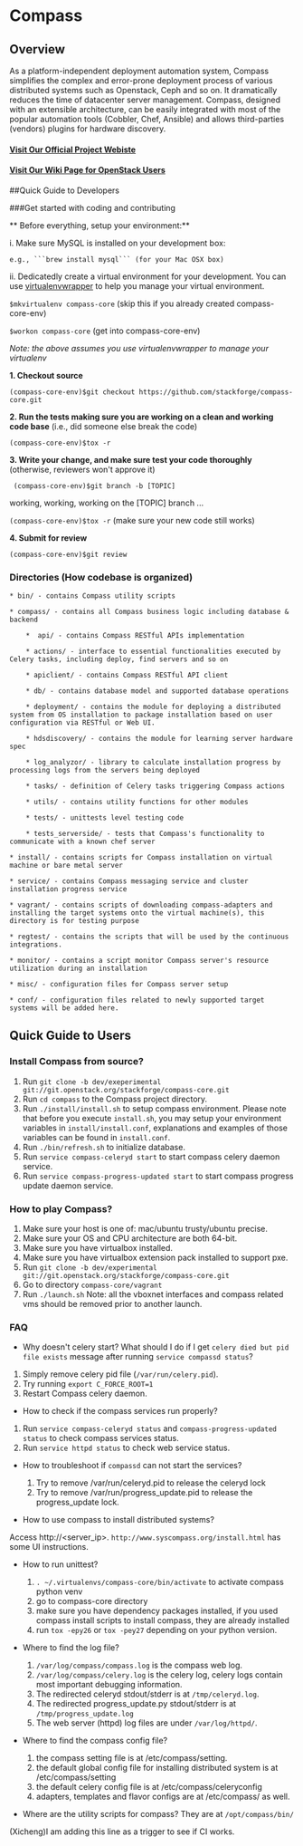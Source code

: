 Compass
=======

## Overview


As a platform-independent deployment automation system, Compass simplifies the complex and error-prone deployment process of various distributed systems such as Openstack, Ceph and so on. It dramatically reduces the time of datacenter server management. Compass, designed with an extensible architecture, can be easily integrated with most of the popular automation
tools (Cobbler, Chef, Ansible) and allows third-parties (vendors) plugins for hardware discovery.

#### [Visit Our Official Project Webiste](http://www.syscompass.org/)

#### [Visit Our Wiki Page for OpenStack Users](https://wiki.openstack.org/wiki/Compass)


##Quick Guide to Developers

###Get started with coding and contributing

** Before everything, setup your environment:**

i. Make sure MySQL is installed on your development box:

    e.g., ```brew install mysql``` (for your Mac OSX box)

ii. Dedicatedly create a virtual environment for your development. You can use  [virtualenvwrapper](http://virtualenvwrapper.readthedocs.org/) to help you manage your virtual environment.

  ```$mkvirtualenv compass-core``` (skip this if you already created compass-core-env)

  ```$workon compass-core``` (get into compass-core-env)

_Note: the above assumes you use virtualenvwrapper to manage your virtualenv_

**1. Checkout source**

    (compass-core-env)$git checkout https://github.com/stackforge/compass-core.git

**2. Run the tests making sure you are working on a clean and working code base**  (i.e., did someone else break the code)

``` (compass-core-env)$tox -r ```

**3. Write your  change, and make sure test your code thoroughly** (otherwise, reviewers won't approve it)

``` (compass-core-env)$git branch -b [TOPIC]```

working, working, working on the [TOPIC] branch ...

``` (compass-core-env)$tox -r ``` (make sure your new code still works)

**4. Submit for review**

```(compass-core-env)$git review ```





### Directories (How codebase is organized)

    * bin/ - contains Compass utility scripts

    * compass/ - contains all Compass business logic including database & backend

        *  api/ - contains Compass RESTful APIs implementation

        * actions/ - interface to essential functionalities executed by Celery tasks, including deploy, find servers and so on

        * apiclient/ - contains Compass RESTful API client

        * db/ - contains database model and supported database operations

        * deployment/ - contains the module for deploying a distributed system from OS installation to package installation based on user configuration via RESTful or Web UI.

        * hdsdiscovery/ - contains the module for learning server hardware spec

        * log_analyzor/ - library to calculate installation progress by processing logs from the servers being deployed

        * tasks/ - definition of Celery tasks triggering Compass actions

        * utils/ - contains utility functions for other modules

        * tests/ - unittests level testing code

        * tests_serverside/ - tests that Compass's functionality to communicate with a known chef server

    * install/ - contains scripts for Compass installation on virtual machine or bare metal server

    * service/ - contains Compass messaging service and cluster installation progress service

    * vagrant/ - contains scripts of downloading compass-adapters and installing the target systems onto the virtual machine(s), this directory is for testing purpose

    * regtest/ - contains the scripts that will be used by the continuous integrations.

    * monitor/ - contains a script monitor Compass server's resource utilization during an installation

    * misc/ - configuration files for Compass server setup

    * conf/ - configuration files related to newly supported target systems will be added here.


Quick Guide to Users
--------------------

### Install Compass from source?

 1. Run `git clone -b dev/exeperimental git://git.openstack.org/stackforge/compass-core.git`
 2. Run `cd compass` to the Compass project directory.
 3. Run `./install/install.sh` to setup compass environment. Please note that before you execute `install.sh`, you may setup your environment variables in `install/install.conf`, explanations and examples of those variables can be found in `install.conf`.
 4. Run `./bin/refresh.sh` to initialize database.
 6. Run `service compass-celeryd start` to start compass celery daemon service.
 7. Run `service compass-progress-updated start` to start compass progress update daemon service.

### How to play Compass?

 1. Make sure your host is one of: mac/ubuntu trusty/ubuntu precise.
 2. Make sure your OS and CPU architecture are both 64-bit.
 3. Make sure you have virtualbox installed.
 4. Make sure you have virtualbox extension pack installed to support pxe.
 5. Run `git clone -b dev/experimental git://git.openstack.org/stackforge/compass-core.git`
 6. Go to directory `compass-core/vagrant`
 7. Run `./launch.sh`
 Note: all the vboxnet interfaces and compass related vms should be removed prior to another launch.


 ### FAQ

  * Why doesn't celery start?  What should I do if I get `celery died but pid file exists` message after running `service compassd status`?

   1. Simply remove celery pid file (`/var/run/celery.pid`).
   2. Try running `export C_FORCE_ROOT=1`
   3. Restart Compass celery daemon.

  * How to check if the compass services run properly?
   1. Run `service compass-celeryd status` and `compass-progress-updated status` to check compass services status.
   2. Run `service httpd status` to check web service status.

  * How to troubleshoot if `compassd` can not start the services?
    1. Try to remove /var/run/celeryd.pid to release the celeryd lock
    2. Try to remove /var/run/progress_update.pid to release the progress_update lock.

  * How to use compass to install distributed systems?

   Access http://<server_ip>. `http://www.syscompass.org/install.html` has some UI instructions.

  * How to run unittest?
     1. `. ~/.virtualenvs/compass-core/bin/activate` to activate compass python venv
     2. go to compass-core directory
     3. make sure you have dependency packages installed, if you used compass install scripts to install compass, they are already installed
     4. run `tox -epy26` or `tox -pey27` depending on your python version.

  * Where to find the log file?
    1. `/var/log/compass/compass.log` is the compass web log.
    2. `/var/log/compass/celery.log` is the celery log, celery logs contain most important debugging information.
    3. The redirected celeryd stdout/stderr is at `/tmp/celeryd.log`.
    4. The redirected progress_update.py stdout/stderr is at `/tmp/progress_update.log`
    5. The web server (httpd) log files are under `/var/log/httpd/`.

  * Where to find the compass config file?
    1. the compass setting file is at /etc/compass/setting.
    2. the default global config file for installing distributed system is at /etc/compass/setting
    3. the default celery config file is at /etc/compass/celeryconfig
    4. adapters, templates and flavor configs are at /etc/compass/ as well.


  * Where are the utility scripts for compass?
   They are at `/opt/compass/bin/`

(Xicheng)I am adding this line as a trigger to see if CI works.
